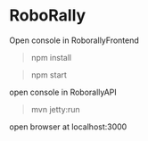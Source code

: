 # RoboRally

Open console in RoborallyFrontend
>npm install

>npm start

open console in RoborallyAPI
>mvn jetty:run

open browser at localhost:3000